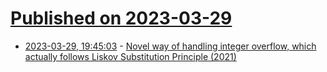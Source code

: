 # [Published on 2023-03-29](index.md)

* [2023-03-29, 19:45:03](https://lobste.rs/s/qyislj/novel_way_handling_integer_overflow) - [Novel way of handling integer overflow, which actually follows Liskov Substitution Principle (2021)](https://blog.polybdenum.com/2021/10/03/implicit-overflow-considered-harmful-and-how-to-fix-it.html)
